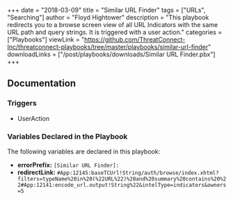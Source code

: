 +++
date = "2018-03-09"
title = "Similar URL Finder"
tags = ["URLs", "Searching"]
author = "Floyd Hightower"
description = "This playbook redirects you to a browse screen view of all URL Indicators with the same URL path and query strings. It is triggered with a user action."
categories = ["Playbooks"]
viewLink = "https://github.com/ThreatConnect-Inc/threatconnect-playbooks/tree/master/playbooks/similar-url-finder"
downloadLinks = ["/post/playbooks/downloads/Similar URL Finder.pbx"]
+++

## Documentation

### Triggers

- UserAction

### Variables Declared in the Playbook

The following variables are declared in this playbook:

- **errorPrefix:** `[Similar URL Finder]:`
- **redirectLink:** `#App:12145:baseTCUrl!String/auth/browse/index.xhtml?filters=typeName%20in%20(%22URL%22)%20and%20summary%20contains%20%22#App:12141:encode_url.output!String%22&intelType=indicators&owners=5`
